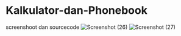 # Kalkulator-dan-Phonebook
screenshoot dan sourcecode
![Screenshot (26)](https://user-images.githubusercontent.com/44077159/55488081-8f6eeb80-5659-11e9-88b6-f24587306fce.png)
![Screenshot (27)](https://user-images.githubusercontent.com/44077159/55488085-9138af00-5659-11e9-9a37-9d45dff9a0a5.png)
